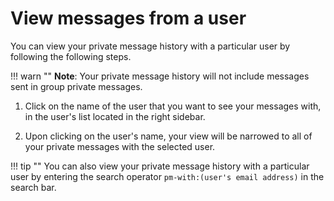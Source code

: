 # View messages from a user

You can view your private message history with a particular user by following
the following steps.

!!! warn ""
    **Note**: Your private message history will not include messages sent in
    group private messages.

1. Click on the name of the user that you want to see your messages with, in the
user's list located in the right sidebar.

2. Upon clicking on the user's name, your view will be narrowed to all of your
private messages with the selected user.

!!! tip ""
    You can also view your private message history with a particular user by
    entering the search operator `pm-with:(user's email address)` in the search
    bar.
